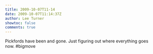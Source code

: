 ```yaml
---
title: 2009-10-07T11-14
date: 2009-10-07T11:14:37Z
author: Lee Turner
showtoc: false
comments: true
---
```


Pickfords have been and gone. Just figuring out where everything goes now. #bigmove

